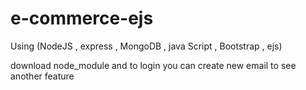 # e-commerce-ejs
Using (NodeJS , express , MongoDB , java Script , Bootstrap , ejs)

download node_module and to login you can create new email to see another feature  
